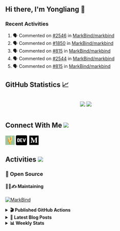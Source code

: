 ## Hi there, I'm Yongliang 👋

### Recent Activities

<!--START_SECTION:activity-->
1. 🗣 Commented on [#2546](https://github.com/MarkBind/markbind/pull/2546#issuecomment-2094538103) in [MarkBind/markbind](https://github.com/MarkBind/markbind)
2. 🗣 Commented on [#1850](https://github.com/MarkBind/markbind/issues/1850#issuecomment-2092671425) in [MarkBind/markbind](https://github.com/MarkBind/markbind)
3. 🗣 Commented on [#815](https://github.com/MarkBind/markbind/issues/815#issuecomment-2088289889) in [MarkBind/markbind](https://github.com/MarkBind/markbind)
4. 🗣 Commented on [#2544](https://github.com/MarkBind/markbind/pull/2544#issuecomment-2088284210) in [MarkBind/markbind](https://github.com/MarkBind/markbind)
5. 🗣 Commented on [#815](https://github.com/MarkBind/markbind/issues/815#issuecomment-2088268809) in [MarkBind/markbind](https://github.com/MarkBind/markbind)
<!--END_SECTION:activity-->

## GitHub Statistics :chart_with_upwards_trend:
<div align="center">
<div style="display: flex; align-items: center; justify-content: center;">

[![](https://github-readme-stats-tlylt.vercel.app/api?username=tlylt&show_icons=true&theme=tokyonight&hide_border=true&locale=en)](https://github.com/tlylt)
[![](https://github-readme-streak-stats.herokuapp.com/?user=tlylt&theme=tokyonight&hide_border=true)](https://github.com/tlylt)
</div>
</div>

## Connect With Me <img src="https://media.giphy.com/media/2wh5K5yE3ulp3xgYcG/giphy-downsized.gif" width="30">

<a href="https://www.yongliangliu.com/" target="_blank"><img align="center" src="static/site-icon.png" alt="yongliangliu.com" height="29" width="29" /></a>
<a href="https://dev.to/tlylt" target="_blank"><img align="center" src="static/dev-badge.svg" alt="dev.to/tlylt" height="35" width="35" /></a>
<a href="https://tlylt.medium.com" target="_blank"><img align="center" src="static/medium.png" alt="tlylt.medium.com" height="35" width="35" /></a>

## Activities <img src="https://media.giphy.com/media/WUlplcMpOCEmTGBtBW/giphy.gif" width="30">

### 🔭 Open Source

#### 👷‍♂️✍️ Maintaining
[![MarkBind](https://github-readme-stats-tlylt.vercel.app/api/pin/?username=markbind&repo=markbind)](https://github.com/MarkBind/markbind)

<details>
<summary> <b>🎬 Published GitHub Actions </b> </summary>

[![install-graphviz](https://github-readme-stats-tlylt.vercel.app/api/pin/?username=tlylt&repo=install-graphviz)](https://github.com/tlylt/install-graphviz)

[![reposense-action](https://github-readme-stats-tlylt.vercel.app/api/pin/?username=tlylt&repo=reposense-action)](https://github.com/tlylt/reposense-action)

[![markbin-action](https://github-readme-stats-tlylt.vercel.app/api/pin/?username=markbind&repo=markbind-action)](https://github.com/MarkBind/markbind-action)

</details>

<details>
<summary> <b>📕 Latest Blog Posts</b> </summary>

<!-- BLOG-POST-LIST:START -->
- [Useful Computer Science Modules](https://yongliangliu.com/blog/useful-cs-mods-after-grad)
- [The 2 x 2 problem](https://yongliangliu.com/blog/2x2-problem)
- [On Keeping Task Descriptions Up to Date](https://yongliangliu.com/blog/on-keeping-task-descriptions-up-to-date)
- [Easy vs Right](https://yongliangliu.com/blog/easy-vs-right)
- [The Prebound Method and Sentinel Object Pattern in Python](https://yongliangliu.com/blog/prebound-sentinel-pattern-in-python)
<!-- BLOG-POST-LIST:END -->

</details>

<details>
<summary> <b>📊 Weekly Stats</b> </summary>

<!--START_SECTION:waka-->
![Code Time](http://img.shields.io/badge/Code%20Time-1%2C205%20hrs%2015%20mins-blue)

**🐱 My GitHub Data** 

> 📦 674.0 kB Used in GitHub's Storage 
 > 
> 🏆 278 Contributions in the Year 2024
 > 
> 🚫 Not Opted to Hire
 > 
> 📜 170 Public Repositories 
 > 
> 🔑 41 Private Repositories 
 > 
**I'm an Early 🐤** 

```text
🌞 Morning                3698 commits        ████████░░░░░░░░░░░░░░░░░   31.22 % 
🌆 Daytime                3139 commits        ███████░░░░░░░░░░░░░░░░░░   26.50 % 
🌃 Evening                4418 commits        █████████░░░░░░░░░░░░░░░░   37.30 % 
🌙 Night                  591 commits         █░░░░░░░░░░░░░░░░░░░░░░░░   04.99 % 
```
📅 **I'm Most Productive on Wednesday** 

```text
Monday                   1418 commits        ███░░░░░░░░░░░░░░░░░░░░░░   11.97 % 
Tuesday                  1897 commits        ████░░░░░░░░░░░░░░░░░░░░░   16.01 % 
Wednesday                2001 commits        ████░░░░░░░░░░░░░░░░░░░░░   16.89 % 
Thursday                 1535 commits        ███░░░░░░░░░░░░░░░░░░░░░░   12.96 % 
Friday                   1465 commits        ███░░░░░░░░░░░░░░░░░░░░░░   12.37 % 
Saturday                 1701 commits        ████░░░░░░░░░░░░░░░░░░░░░   14.36 % 
Sunday                   1829 commits        ████░░░░░░░░░░░░░░░░░░░░░   15.44 % 
```


📊 **This Week I Spent My Time On** 

```text
🕑︎ Time Zone: Asia/Singapore

💬 Programming Languages: 
Markdown                 7 mins              █████████████████████████   100.00 % 
```


 Last Updated on 15/05/2024 00:39:56 UTC
<!--END_SECTION:waka-->

</details>
